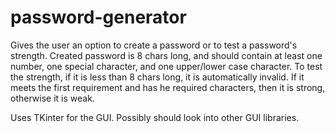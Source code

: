 # password-generator

Gives the user an option to create a password or to test a password's strength.
Created password is 8 chars long, and should contain at least one number, one special character, and one upper/lower case character.
To test the strength, if it is less than 8 chars long, it is automatically invalid.
If it meets the first requirement and has he required characters, then it is strong, otherwise it is weak.

Uses TKinter for the GUI. Possibly should look into other GUI libraries.
